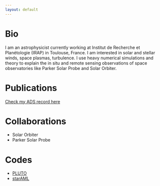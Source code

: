 ```yaml
---
layout: default
---
```


# Bio

I am an astrophysicist currently working at Institut de Recherche et Planétologie (IRAP) in Toulouse, France. I am interested in solar and stellar winds, space plasmas, turbulence. I use heavy numerical simulations and theory to explain the in situ and remote sensing observations of space observatories like Parker Solar Probe and Solar Orbiter.

# Publications

[Check my ADS record here](https://ui.adsabs.harvard.edu/search/q=author%3A%22%5ER%C3%A9ville%2C%20V%22&sort=date%20desc%2C%20bibcode%20desc&p_=0)

# Collaborations

* Solar Orbiter
* Parker Solar Probe

# Codes

* [PLUTO](http://plutocode.ph.unito.it/)
* [starAML](https://github.com/vreville/starAML)

